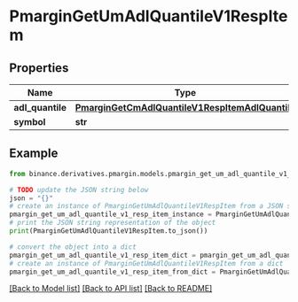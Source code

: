 # PmarginGetUmAdlQuantileV1RespItem


## Properties

Name | Type | Description | Notes
------------ | ------------- | ------------- | -------------
**adl_quantile** | [**PmarginGetCmAdlQuantileV1RespItemAdlQuantile**](PmarginGetCmAdlQuantileV1RespItemAdlQuantile.md) |  | [optional] 
**symbol** | **str** |  | [optional] 

## Example

```python
from binance.derivatives.pmargin.models.pmargin_get_um_adl_quantile_v1_resp_item import PmarginGetUmAdlQuantileV1RespItem

# TODO update the JSON string below
json = "{}"
# create an instance of PmarginGetUmAdlQuantileV1RespItem from a JSON string
pmargin_get_um_adl_quantile_v1_resp_item_instance = PmarginGetUmAdlQuantileV1RespItem.from_json(json)
# print the JSON string representation of the object
print(PmarginGetUmAdlQuantileV1RespItem.to_json())

# convert the object into a dict
pmargin_get_um_adl_quantile_v1_resp_item_dict = pmargin_get_um_adl_quantile_v1_resp_item_instance.to_dict()
# create an instance of PmarginGetUmAdlQuantileV1RespItem from a dict
pmargin_get_um_adl_quantile_v1_resp_item_from_dict = PmarginGetUmAdlQuantileV1RespItem.from_dict(pmargin_get_um_adl_quantile_v1_resp_item_dict)
```
[[Back to Model list]](../README.md#documentation-for-models) [[Back to API list]](../README.md#documentation-for-api-endpoints) [[Back to README]](../README.md)


